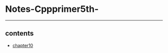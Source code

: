 # Notes-Cppprimer5th-

---
## contents  
- [chapter10](https://github.com/lao1ian/Notes-Cppprimer5th-/blob/master/Chapter%2010%20Generic%20Algorithms)


